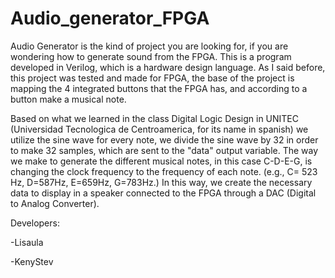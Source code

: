 # Audio_generator_FPGA

Audio Generator is the kind of project you are looking for, if you are wondering how to generate sound from the FPGA. 
This is a program developed in Verilog, which is a hardware design language. 
As I said before, this project was tested and made for FPGA, the base of the project is mapping the 4 integrated buttons that the FPGA has,
and according to a button make a musical note.

Based on what we learned in the class Digital Logic Design in UNITEC (Universidad Tecnologica de Centroamerica, for its name in spanish) 
we utilize the sine wave for every note, we divide the sine wave by 32 in order to make 32 samples, 
which are sent to the "data" output variable. 
The way we make to generate the different musical notes, in this case C-D-E-G, is changing the clock frequency to the frequency of each 
note. (e.g., C= 523 Hz, D=587Hz, E=659Hz, G=783Hz.) In this way, we create the necessary data to display in a speaker connected to the FPGA through a DAC (Digital to Analog Converter). 

Developers:

-Lisaula

-KenyStev
